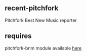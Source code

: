 recent-pitchfork
----------------

Pitchfork Best New Music reporter

requires
--------

pitchfork-bnm module available [here](https://github.com/oldhill/pitchfork-bnm)
